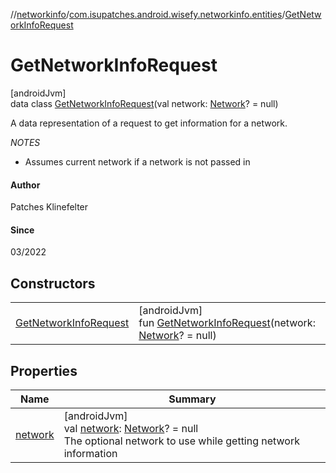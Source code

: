//[networkinfo](../../../index.md)/[com.isupatches.android.wisefy.networkinfo.entities](../index.md)/[GetNetworkInfoRequest](index.md)

# GetNetworkInfoRequest

[androidJvm]\
data class [GetNetworkInfoRequest](index.md)(val network: [Network](https://developer.android.com/reference/kotlin/android/net/Network.html)? = null)

A data representation of a request to get information for a network.

*NOTES*

- 
   Assumes current network if a network is not passed in

#### Author

Patches Klinefelter

#### Since

03/2022

## Constructors

| | |
|---|---|
| [GetNetworkInfoRequest](-get-network-info-request.md) | [androidJvm]<br>fun [GetNetworkInfoRequest](-get-network-info-request.md)(network: [Network](https://developer.android.com/reference/kotlin/android/net/Network.html)? = null) |

## Properties

| Name | Summary |
|---|---|
| [network](network.md) | [androidJvm]<br>val [network](network.md): [Network](https://developer.android.com/reference/kotlin/android/net/Network.html)? = null<br>The optional network to use while getting network information |
